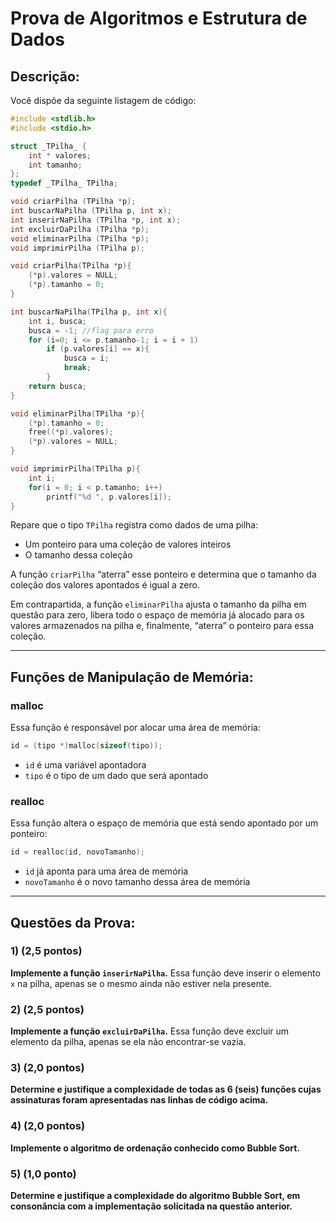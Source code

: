 # Prova de Algoritmos e Estrutura de Dados

## Descrição:

Você dispõe da seguinte listagem de código:

```c
#include <stdlib.h>
#include <stdio.h>

struct _TPilha_ {
    int * valores;
    int tamanho;
};
typedef _TPilha_ TPilha;

void criarPilha (TPilha *p);
int buscarNaPilha (TPilha p, int x);
int inserirNaPilha (TPilha *p, int x);
int excluirDaPilha (TPilha *p);
void eliminarPilha (TPilha *p);
void imprimirPilha (TPilha p);

void criarPilha(TPilha *p){
    (*p).valores = NULL;
    (*p).tamanho = 0;
}

int buscarNaPilha(TPilha p, int x){
    int i, busca;
    busca = -1; //flag para erro
    for (i=0; i <= p.tamanho-1; i = i + 1)
        if (p.valores[i] == x){
            busca = i;
            break;
        }
    return busca;
}

void eliminarPilha(TPilha *p){
    (*p).tamanho = 0;
    free((*p).valores);
    (*p).valores = NULL;
}

void imprimirPilha(TPilha p){
    int i;
    for(i = 0; i < p.tamanho; i++)
        printf("%d ", p.valores[i]);
}
```

Repare que o tipo `TPilha` registra como dados de uma pilha:

* Um ponteiro para uma coleção de valores inteiros
* O tamanho dessa coleção

A função `criarPilha` “aterra” esse ponteiro e determina que o tamanho da coleção dos valores apontados é igual a zero.

Em contrapartida, a função `eliminarPilha` ajusta o tamanho da pilha em questão para zero, libera todo o espaço de memória já alocado para os valores armazenados na pilha e, finalmente, “aterra” o ponteiro para essa coleção.

---

## Funções de Manipulação de Memória:

### malloc

Essa função é responsável por alocar uma área de memória:

```c
id = (tipo *)malloc(sizeof(tipo));
```

* `id` é uma variável apontadora
* `tipo` é o tipo de um dado que será apontado

### realloc

Essa função altera o espaço de memória que está sendo apontado por um ponteiro:

```c
id = realloc(id, novoTamanho);
```

* `id` já aponta para uma área de memória
* `novoTamanho` é o novo tamanho dessa área de memória

---

## Questões da Prova:

### 1) (2,5 pontos)

**Implemente a função `inserirNaPilha`.**
Essa função deve inserir o elemento `x` na pilha, apenas se o mesmo ainda não estiver nela presente.

### 2) (2,5 pontos)

**Implemente a função `excluirDaPilha`.**
Essa função deve excluir um elemento da pilha, apenas se ela não encontrar-se vazia.

### 3) (2,0 pontos)

**Determine e justifique a complexidade de todas as 6 (seis) funções cujas assinaturas foram apresentadas nas linhas de código acima.**

### 4) (2,0 pontos)

**Implemente o algoritmo de ordenação conhecido como Bubble Sort.**

### 5) (1,0 ponto)

**Determine e justifique a complexidade do algoritmo Bubble Sort, em consonância com a implementação solicitada na questão anterior.**

